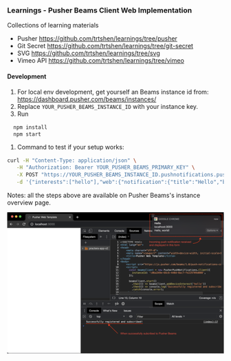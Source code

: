 ### Learnings - Pusher Beams Client Web Implementation

Collections of learning materials

- Pusher https://github.com/trtshen/learnings/tree/pusher
- Git Secret https://github.com/trtshen/learnings/tree/git-secret
- SVG https://github.com/trtshen/learnings/tree/svg
- Vimeo API https://github.com/trtshen/learnings/tree/vimeo


#### Development

1. For local env development, get yourself an Beams instance id from: https://dashboard.pusher.com/beams/instances/
1. Replace `YOUR_PUSHER_BEAMS_INSTANCE_ID` with your instance key.
1. Run
  ```
    npm install
    npm start
  ```
1. Command to test if your setup works:
  ```bash
  curl -H "Content-Type: application/json" \
     -H "Authorization: Bearer YOUR_PUSHER_BEAMS_PRIMARY_KEY" \
     -X POST "https://YOUR_PUSHER_BEAMS_INSTANCE_ID.pushnotifications.pusher.com/publish_api/v1/instances/YOUR_PUSHER_BEAMS_INSTANCE_ID/publishes" \
     -d '{"interests":["hello"],"web":{"notification":{"title":"Hello","body":"Hello, world!"}}}'
  ```

Notes: all the steps above are available on Pusher Beams's instance overview page.


![Sample Result](https://github.com/trtshen/learnings/blob/pusher-client-web/imgs/pusherBeamsPushNotification.png?raw=true)
